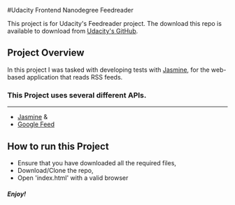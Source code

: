 #Udacity Frontend Nanodegree Feedreader

This project is for Udacity's Feedreader project. The download this repo is available to download from [Udacity's GitHub](https://github.com/udacity/frontend-nanodegree-feedreader).

## Project Overview

In this project I was tasked with developing tests with [Jasmine](https://github.com/jasmine/jasmine), for the web-based application that reads RSS feeds.

### This Project uses several different APIs.

---
* [Jasmine](https://github.com/jasmine/jasmine) &
* [Google Feed](https://developers.google.com/feed/)

## How to run this Project

* Ensure that you have downloaded all the required files,
* Download/Clone the repo,
* Open 'index.html' with a valid browser

##### Enjoy!
